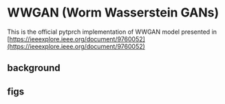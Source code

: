 # WWGAN (Worm Wasserstein GANs)

This is the official pytprch implementation of WWGAN model presented in [https://ieeexplore.ieee.org/document/9760052](https://ieeexplore.ieee.org/document/9760052)

## background

## figs